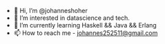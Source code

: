 - 👋 Hi, I’m @johanneshoher
- 👀 I’m interested in datascience and tech.
- 🌱 I’m currently learning Haskell && Java && Erlang 
- 📫 How to reach me - johannes252511@gmail.com

<!---
johanneshoher/johanneshoher is a ✨ special ✨ repository because its `README.md` (this file) appears on your GitHub profile.
You can click the Preview link to take a look at your changes.
--->
